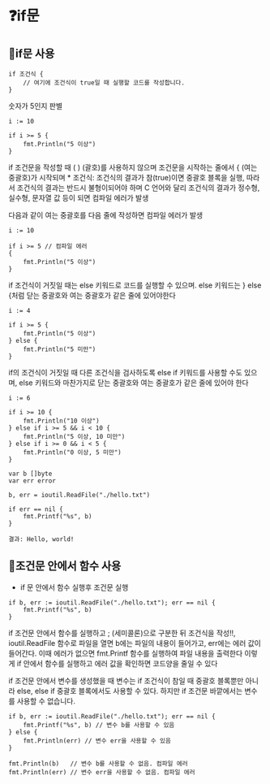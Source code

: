 # ❓if문
## 🌱if문 사용
```
if 조건식 {
	// 여기에 조건식이 true일 때 실행할 코드를 작성합니다.
}
```
숫자가 5인지 판별
```
i := 10

if i >= 5 {
	fmt.Println("5 이상")
}
```
if 조건문을 작성할 때 ( ) (괄호)를 사용하지 않으며 조건문을 시작하는 줄에서 { (여는 중괄호)가 시작되며 * 조건식: 조건식의 결과가 참(true)이면 중괄호 블록을 실행, 따라서 조건식의 결과는 반드시 불형이되어야 하며 C 언어와 달리 조건식의 결과가 정수형, 실수형, 문자열 값 등이 되면 컴파일 에러가 발생

다음과 같이 여는 중괄호를 다음 줄에 작성하면 컴파일 에러가 발생

```
i := 10

if i >= 5 // 컴파일 에러
{
	fmt.Println("5 이상")
}
```
if 조건식이 거짓일 때는 else 키워드로 코드를 실행할 수 있으며. else 키워드는 } else {처럼 닫는 중괄호와 여는 중괄호가 같은 줄에 있어야한다

```
i := 4

if i >= 5 {
	fmt.Println("5 이상")
} else {
	fmt.Println("5 미만")
}
```

if의 조건식이 거짓일 때 다른 조건식을 검사하도록 else if 키워드를 사용할 수도 있으며, else 키워드와 마찬가지로 닫는 중괄호와 여는 중괄호가 같은 줄에 있어야 한다

```
i := 6

if i >= 10 {
	fmt.Println("10 이상")
} else if i >= 5 && i < 10 {
	fmt.Println("5 이상, 10 미만")
} else if i >= 0 && i < 5 {
	fmt.Println("0 이상, 5 미만")
}
```

```
var b []byte
var err error

b, err = ioutil.ReadFile("./hello.txt")

if err == nil {
	fmt.Printf("%s", b)
}

결과: Hello, world!
```
## 🌱조건문 안에서 함수 사용
- if 문 안에서 함수 실행후 조건문 실행

```
if b, err := ioutil.ReadFile("./hello.txt"); err == nil {
	fmt.Printf("%s", b)
}
```


if 조건문 안에서 함수를 실행하고 ; (세미콜론)으로 구분한 뒤 조건식을 작성!!, ioutil.ReadFile 함수로 파일을 열면 b에는 파일의 내용이 들어가고, err에는 에러 값이 들어간다. 이때 에러가 없으면 fmt.Printf 함수를 실행하여 파일 내용을 출력한다 이렇게 if 안에서 함수를 실행하고 에러 값을 확인하면 코드양을 줄일 수 있다

if 조건문 안에서 변수를 생성했을 때 변수는 if 조건식이 참일 때 중괄호 블록뿐만 아니라 else, else if 중괄호 블록에서도 사용할 수 있다. 하지만 if 조건문 바깥에서는 변수를 사용할 수 없습니다.

```
if b, err := ioutil.ReadFile("./hello.txt"); err == nil {
	fmt.Printf("%s", b) // 변수 b를 사용할 수 있음
} else {
	fmt.Println(err) // 변수 err을 사용할 수 있음
}

fmt.Println(b)   // 변수 b를 사용할 수 없음. 컴파일 에러
fmt.Println(err) // 변수 err을 사용할 수 없음. 컴파일 에러
```


